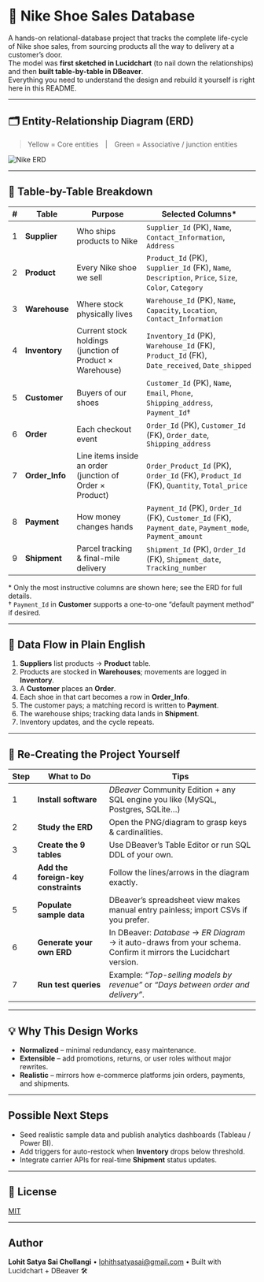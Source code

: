 # 👟 Nike Shoe Sales Database  

A hands-on relational-database project that tracks the complete life-cycle of Nike shoe sales, from sourcing products all the way to delivery at a customer’s door.  
The model was **first sketched in Lucidchart** (to nail down the relationships) and then **built table-by-table in DBeaver**.  
Everything you need to understand the design and rebuild it yourself is right here in this README.

---

## 🗂️ Entity-Relationship Diagram (ERD)

> Yellow = Core entities | Green = Associative / junction entities

![Nike ERD](images/)

---

## 🧱 Table-by-Table Breakdown

| # | Table | Purpose | Selected Columns* |
|---|-------|---------|-------------------|
| 1 | **Supplier** | Who ships products to Nike | `Supplier_Id` (PK), `Name`, `Contact_Information`, `Address` |
| 2 | **Product** | Every Nike shoe we sell | `Product_Id` (PK), `Supplier_Id` (FK), `Name`, `Description`, `Price`, `Size`, `Color`, `Category` |
| 3 | **Warehouse** | Where stock physically lives | `Warehouse_Id` (PK), `Name`, `Capacity`, `Location`, `Contact_Information` |
| 4 | **Inventory** | Current stock holdings (junction of Product × Warehouse) | `Inventory_Id` (PK), `Warehouse_Id` (FK), `Product_Id` (FK), `Date_received`, `Date_shipped` |
| 5 | **Customer** | Buyers of our shoes | `Customer_Id` (PK), `Name`, `Email`, `Phone`, `Shipping_address`, `Payment_Id`† |
| 6 | **Order** | Each checkout event | `Order_Id` (PK), `Customer_Id` (FK), `Order_date`, `Shipping_address` |
| 7 | **Order_Info** | Line items inside an order (junction of Order × Product) | `Order_Product_Id` (PK), `Order_Id` (FK), `Product_Id` (FK), `Quantity`, `Total_price` |
| 8 | **Payment** | How money changes hands | `Payment_Id` (PK), `Order_Id` (FK), `Customer_Id` (FK), `Payment_date`, `Payment_mode`, `Payment_amount` |
| 9 | **Shipment** | Parcel tracking & final-mile delivery | `Shipment_Id` (PK), `Order_Id` (FK), `Shipment_date`, `Tracking_number` |

\* Only the most instructive columns are shown here; see the ERD for full details.  
† `Payment_Id` in **Customer** supports a one-to-one “default payment method” if desired.

---

## 🔄 Data Flow in Plain English

1. **Suppliers** list products → **Product** table.  
2. Products are stocked in **Warehouses**; movements are logged in **Inventory**.  
3. A **Customer** places an **Order**.  
4. Each shoe in that cart becomes a row in **Order_Info**.  
5. The customer pays; a matching record is written to **Payment**.  
6. The warehouse ships; tracking data lands in **Shipment**.  
7. Inventory updates, and the cycle repeats.

---

## 🚀 Re-Creating the Project Yourself

| Step | What to Do | Tips |
|------|------------|------|
| 1 | **Install software** | *DBeaver* Community Edition + any SQL engine you like (MySQL, Postgres, SQLite…) |
| 2 | **Study the ERD** | Open the PNG/diagram to grasp keys & cardinalities. |
| 3 | **Create the 9 tables** | Use DBeaver’s Table Editor or run SQL DDL of your own. |
| 4 | **Add the foreign-key constraints** | Follow the lines/arrows in the diagram exactly. |
| 5 | **Populate sample data** | DBeaver’s spreadsheet view makes manual entry painless; import CSVs if you prefer. |
| 6 | **Generate your own ERD** | In DBeaver: *Database* → *ER Diagram* → it auto-draws from your schema. Confirm it mirrors the Lucidchart version. |
| 7 | **Run test queries** | Example: *“Top-selling models by revenue”* or *“Days between order and delivery”*. |

---

## 💡 Why This Design Works

* **Normalized** – minimal redundancy, easy maintenance.  
* **Extensible** – add promotions, returns, or user roles without major rewrites.  
* **Realistic** – mirrors how e-commerce platforms join orders, payments, and shipments.  

---

## Possible Next Steps

- Seed realistic sample data and publish analytics dashboards (Tableau / Power BI).  
- Add triggers for auto-restock when **Inventory** drops below threshold.  
- Integrate carrier APIs for real-time **Shipment** status updates.  

---

## 📄 License

[MIT](LICENSE)

---

## Author

**Lohit Satya Sai Chollangi** • lohithsatyasai@gmail.com • Built with Lucidchart + DBeaver 🛠️
